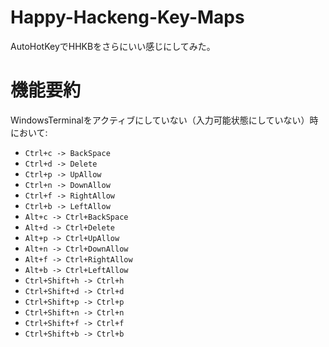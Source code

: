 # Happy-Hackeng-Key-Maps
AutoHotKeyでHHKBをさらにいい感じにしてみた。

# 機能要約
WindowsTerminalをアクティブにしていない（入力可能状態にしていない）時において:
- `Ctrl+c -> BackSpace`
- `Ctrl+d -> Delete`
- `Ctrl+p -> UpAllow`
- `Ctrl+n -> DownAllow`
- `Ctrl+f -> RightAllow`
- `Ctrl+b -> LeftAllow`
- `Alt+c -> Ctrl+BackSpace`
- `Alt+d -> Ctrl+Delete`
- `Alt+p -> Ctrl+UpAllow`
- `Alt+n -> Ctrl+DownAllow`
- `Alt+f -> Ctrl+RightAllow`
- `Alt+b -> Ctrl+LeftAllow`
- `Ctrl+Shift+h -> Ctrl+h`
- `Ctrl+Shift+d -> Ctrl+d`
- `Ctrl+Shift+p -> Ctrl+p`
- `Ctrl+Shift+n -> Ctrl+n`
- `Ctrl+Shift+f -> Ctrl+f`
- `Ctrl+Shift+b -> Ctrl+b`
